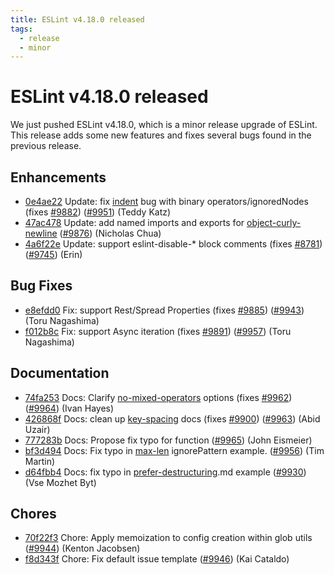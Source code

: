 ```yaml
---
title: ESLint v4.18.0 released
tags:
  - release
  - minor
---
```

# ESLint v4.18.0 released

We just pushed ESLint v4.18.0, which is a minor release upgrade of ESLint. This release adds some new features and fixes several bugs found in the previous release.








## Enhancements


* [0e4ae22](https://github.com/eslint/eslint/commit/0e4ae22) Update: fix [indent](/docs/rules/indent) bug with binary operators/ignoredNodes (fixes [#9882](https://github.com/eslint/eslint/issues/9882)) ([#9951](https://github.com/eslint/eslint/issues/9951)) (Teddy Katz)
* [47ac478](https://github.com/eslint/eslint/commit/47ac478) Update: add named imports and exports for [object-curly-newline](/docs/rules/object-curly-newline) ([#9876](https://github.com/eslint/eslint/issues/9876)) (Nicholas Chua)
* [4a6f22e](https://github.com/eslint/eslint/commit/4a6f22e) Update: support eslint-disable-* block comments (fixes [#8781](https://github.com/eslint/eslint/issues/8781)) ([#9745](https://github.com/eslint/eslint/issues/9745)) (Erin)




## Bug Fixes


* [e8efdd0](https://github.com/eslint/eslint/commit/e8efdd0) Fix: support Rest/Spread Properties (fixes [#9885](https://github.com/eslint/eslint/issues/9885)) ([#9943](https://github.com/eslint/eslint/issues/9943)) (Toru Nagashima)
* [f012b8c](https://github.com/eslint/eslint/commit/f012b8c) Fix: support Async iteration (fixes [#9891](https://github.com/eslint/eslint/issues/9891)) ([#9957](https://github.com/eslint/eslint/issues/9957)) (Toru Nagashima)




## Documentation


* [74fa253](https://github.com/eslint/eslint/commit/74fa253) Docs: Clarify [no-mixed-operators](/docs/rules/no-mixed-operators) options (fixes [#9962](https://github.com/eslint/eslint/issues/9962)) ([#9964](https://github.com/eslint/eslint/issues/9964)) (Ivan Hayes)
* [426868f](https://github.com/eslint/eslint/commit/426868f) Docs: clean up [key-spacing](/docs/rules/key-spacing) docs (fixes [#9900](https://github.com/eslint/eslint/issues/9900)) ([#9963](https://github.com/eslint/eslint/issues/9963)) (Abid Uzair)
* [777283b](https://github.com/eslint/eslint/commit/777283b) Docs: Propose fix typo for function ([#9965](https://github.com/eslint/eslint/issues/9965)) (John Eismeier)
* [bf3d494](https://github.com/eslint/eslint/commit/bf3d494) Docs: Fix typo in [max-len](/docs/rules/max-len) ignorePattern example. ([#9956](https://github.com/eslint/eslint/issues/9956)) (Tim Martin)
* [d64fbb4](https://github.com/eslint/eslint/commit/d64fbb4) Docs: fix typo in [prefer-destructuring](/docs/rules/prefer-destructuring).md example ([#9930](https://github.com/eslint/eslint/issues/9930)) (Vse Mozhet Byt)








## Chores


* [70f22f3](https://github.com/eslint/eslint/commit/70f22f3) Chore: Apply memoization to config creation within glob utils ([#9944](https://github.com/eslint/eslint/issues/9944)) (Kenton Jacobsen)
* [f8d343f](https://github.com/eslint/eslint/commit/f8d343f) Chore: Fix default issue template ([#9946](https://github.com/eslint/eslint/issues/9946)) (Kai Cataldo)

